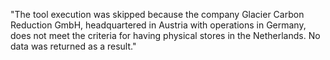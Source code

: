 "The tool execution was skipped because the company Glacier Carbon Reduction GmbH, headquartered in Austria with operations in Germany, does not meet the criteria for having physical stores in the Netherlands. No data was returned as a result."